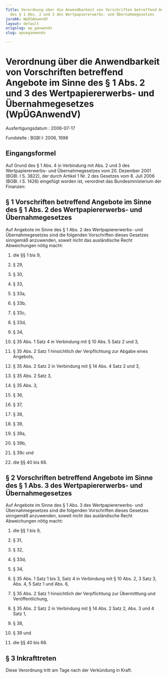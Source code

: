 ```yaml
---
Title: Verordnung über die Anwendbarkeit von Vorschriften betreffend Angebote im Sinne
  des § 1 Abs. 2 und 3 des Wertpapiererwerbs- und Übernahmegesetzes
jurabk: WpÜGAnwendV
layout: default
origslug: wp_ganwendv
slug: wpueganwendv

---
```


# Verordnung über die Anwendbarkeit von Vorschriften betreffend Angebote im Sinne des § 1 Abs. 2 und 3 des Wertpapiererwerbs- und Übernahmegesetzes (WpÜGAnwendV)

Ausfertigungsdatum
:   2006-07-17

Fundstelle
:   BGBl I: 2006, 1698



## Eingangsformel

Auf Grund des § 1 Abs. 4 in Verbindung mit Abs. 2 und 3 des
Wertpapiererwerbs- und Übernahmegesetzes vom 20. Dezember 2001 (BGBl.
I S. 3822), der durch Artikel 1 Nr. 2 des Gesetzes vom 8. Juli 2006
(BGBl. I S. 1426) eingefügt worden ist, verordnet das
Bundesministerium der Finanzen:


## § 1 Vorschriften betreffend Angebote im Sinne des § 1 Abs. 2 des Wertpapiererwerbs- und Übernahmegesetzes

Auf Angebote im Sinne des § 1 Abs. 2 des Wertpapiererwerbs- und
Übernahmegesetzes sind die folgenden Vorschriften dieses Gesetzes
sinngemäß anzuwenden, soweit nicht das ausländische Recht Abweichungen
nötig macht:

1.  die §§ 1 bis 9,


2.  § 29,


3.  § 30,


4.  § 33,


5.  § 33a,


6.  § 33b,


7.  § 33c,


8.  § 33d,


9.  § 34,


10. § 35 Abs. 1 Satz 4 in Verbindung mit § 10 Abs. 5 Satz 2 und 3,


11. § 35 Abs. 2 Satz 1 hinsichtlich der Verpflichtung zur Abgabe eines
    Angebots,


12. § 35 Abs. 2 Satz 2 in Verbindung mit § 14 Abs. 4 Satz 2 und 3,


13. § 35 Abs. 2 Satz 3,


14. § 35 Abs. 3,


15. § 36,


16. § 37,


17. § 38,


18. § 39,


19. § 39a,


20. § 39b,


21. § 39c und


22. die §§ 40 bis 68.





## § 2 Vorschriften betreffend Angebote im Sinne des § 1 Abs. 3 des Wertpapiererwerbs- und Übernahmegesetzes

Auf Angebote im Sinne des § 1 Abs. 3 des Wertpapiererwerbs- und
Übernahmegesetzes sind die folgenden Vorschriften dieses Gesetzes
sinngemäß anzuwenden, soweit nicht das ausländische Recht Abweichungen
nötig macht:

1.  die §§ 1 bis 9,


2.  § 31,


3.  § 32,


4.  § 33d,


5.  § 34,


6.  § 35 Abs. 1 Satz 1 bis 3, Satz 4 in Verbindung mit § 10 Abs. 2, 3 Satz
    3, Abs. 4, 5 Satz 1 und Abs. 6,


7.  § 35 Abs. 2 Satz 1 hinsichtlich der Verpflichtung zur Übermittlung und
    Veröffentlichung,


8.  § 35 Abs. 2 Satz 2 in Verbindung mit § 14 Abs. 2 Satz 2, Abs. 3 und 4
    Satz 1,


9.  § 38,


10. § 39 und


11. die §§ 40 bis 68.





## § 3 Inkrafttreten

Diese Verordnung tritt am Tage nach der Verkündung in Kraft.

